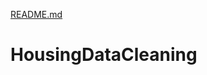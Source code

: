 [README.md](https://github.com/imzik/HousingDataCleaning/files/11059990/README.md)
# HousingDataCleaning
